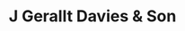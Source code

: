 ---
title: "J Gerallt Davies & Son"
url: /cardigan-aberteifi/j-gerallt-davies-und-son/
shop: Baustoffe
---